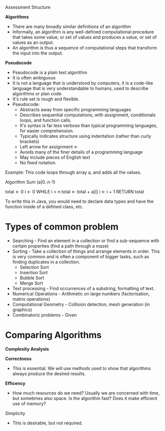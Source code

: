 
Assessment Structure

**Algorithms**

- There are many broadly similar definitions of an algorithm
- Informally, an algorithm is any well-defined computational procedure that takes some value, or set of values and produces a value, or set of values as an output. 
- An algorithm is thus a sequence of computational steps that transform the input into the output. 

**Pseudocode**

- Pseudocode is a plain text algorithm
- It is often ambiguous
- It is not a language that is understood by computers, it is a code-like language that is very understandable to humans, used to describe algorithms or plan code.
- It's rule set is rough and flexible. 
- Pseudocode:
	- Abstracts away from specific programming languages
	- Describes sequential computations, with assignment, conditionals loops, and function calls. 
	- It's syntax is far less verbose than typical programming languages, for easier comprehension. 
	- Typically indicates structure using indentation (rather than curly brackets)
	- Left arrow for assignment <-
	- Avoids many of the finer details of a programming language
	- May include pieces of English text
	- No fixed notation. 

Example: This code loops through array a, and adds all the values. 

Algorithm Sum (a|0..n-1)

total <- 0
i <- 0
WHILE i < n
	total <- total + a[i]
	i <- i + 1
RETURN total

To write this in Java, you would need to declare data types and have the function inside of a defined class, etc.

# Types of common problem

- Searching - Find an element in a collection or find a sub-sequence with certain properties (find a path through a maze)
- Sorting - Take a collection of things and arrange elements in order. This is very common and is often a component of bigger tasks, such as finding duplicates in a collection. 
	- Selection Sort
	- Insertion Sort
	- Bubble Sort
	- Merge Sort
- Text processing - Find occurrences of a substring, formatting of text. 
- Numerical Operations - Arithmetic on large numbers (factorisation, matrix operations)
- Computational Geometry - Collision detection, mesh generation (in graphics)
- Combinatoric problems - Given 


# Comparing Algorithms

**Complexity Analysis**

**Correctness**
- This is essential. We will use methods used to show that algorithms always produce the desired results. 

**Efficency**
- How much resources do we need? Usually we are concerned with time, but sometimes also space. Is the algorithm fast? Does it make efficient use of memory?

Simplicity
- This is desirable, but not required. 